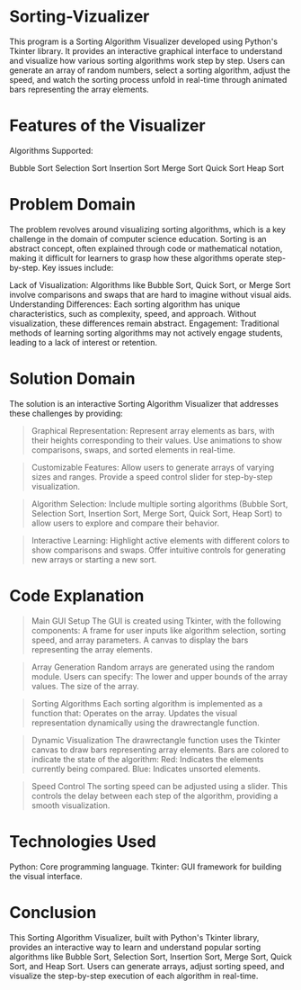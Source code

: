  # Sorting-Vizualizer
 This program is a Sorting Algorithm Visualizer developed using Python's Tkinter library. It provides an interactive graphical interface to understand and visualize how various sorting algorithms work step by step. Users can generate an array of random numbers, select a sorting algorithm, adjust the speed, and watch the sorting process unfold in real-time through animated bars representing the array elements.

 # Features of the Visualizer
 Algorithms Supported:

Bubble Sort
Selection Sort
Insertion Sort
Merge Sort
Quick Sort
Heap Sort

# Problem Domain
The problem revolves around visualizing sorting algorithms, which is a key challenge in the domain of computer science education. Sorting is an abstract concept, often explained through code or mathematical notation, making it difficult for learners to grasp how these algorithms operate step-by-step. Key issues include:

Lack of Visualization: Algorithms like Bubble Sort, Quick Sort, or Merge Sort involve comparisons and swaps that are hard to imagine without visual aids.
Understanding Differences: Each sorting algorithm has unique characteristics, such as complexity, speed, and approach. Without visualization, these differences remain abstract.
Engagement: Traditional methods of learning sorting algorithms may not actively engage students, leading to a lack of interest or retention.

# Solution Domain
The solution is an interactive Sorting Algorithm Visualizer that addresses these challenges by providing:

>Graphical Representation:
Represent array elements as bars, with their heights corresponding to their values.
Use animations to show comparisons, swaps, and sorted elements in real-time.

>Customizable Features:
Allow users to generate arrays of varying sizes and ranges.
Provide a speed control slider for step-by-step visualization.

>Algorithm Selection:
Include multiple sorting algorithms (Bubble Sort, Selection Sort, Insertion Sort, Merge Sort, Quick Sort, Heap Sort) to allow users to explore and compare their behavior.

>Interactive Learning:
Highlight active elements with different colors to show comparisons and swaps.
Offer intuitive controls for generating new arrays or starting a new sort.

# Code Explanation
> Main GUI Setup
The GUI is created using Tkinter, with the following components:
A frame for user inputs like algorithm selection, sorting speed, and array parameters.
A canvas to display the bars representing the array elements.

> Array Generation
Random arrays are generated using the random module. Users can specify:
The lower and upper bounds of the array values.
The size of the array.

> Sorting Algorithms
Each sorting algorithm is implemented as a function that:
Operates on the array.
Updates the visual representation dynamically using the drawrectangle function.

> Dynamic Visualization
The drawrectangle function uses the Tkinter canvas to draw bars representing array elements. Bars are colored to indicate the state of the algorithm:
Red: Indicates the elements currently being compared.
Blue: Indicates unsorted elements.

> Speed Control
The sorting speed can be adjusted using a slider. This controls the delay between each step of the algorithm, providing a smooth visualization.

# Technologies Used
Python: Core programming language.
Tkinter: GUI framework for building the visual interface.

# Conclusion
This Sorting Algorithm Visualizer, built with Python's Tkinter library, provides an interactive way to learn and understand popular sorting algorithms like Bubble Sort, Selection Sort, Insertion Sort, Merge Sort, Quick Sort, and Heap Sort. Users can generate arrays, adjust sorting speed, and visualize the step-by-step execution of each algorithm in real-time.


